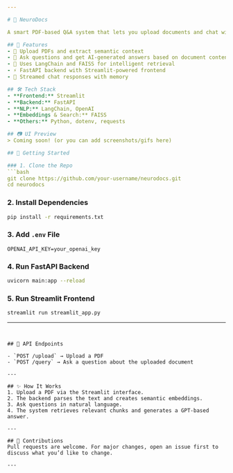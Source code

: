 ```yaml
---

# 🧠 NeuroDocs

A smart PDF-based Q&A system that lets you upload documents and chat with them. Powered by **LangChain**, **OpenAI**, **FAISS**, and a clean **Streamlit** frontend.

## 🚀 Features
- 📄 Upload PDFs and extract semantic context
- 💬 Ask questions and get AI-generated answers based on document content
- 🧠 Uses LangChain and FAISS for intelligent retrieval
- ⚡ FastAPI backend with Streamlit-powered frontend
- 🧵 Streamed chat responses with memory

## 🛠️ Tech Stack
- **Frontend:** Streamlit
- **Backend:** FastAPI
- **NLP:** LangChain, OpenAI
- **Embeddings & Search:** FAISS
- **Others:** Python, dotenv, requests

## 📷 UI Preview
> Coming soon! (or you can add screenshots/gifs here)

## 🔧 Getting Started

### 1. Clone the Repo
```bash
git clone https://github.com/your-username/neurodocs.git
cd neurodocs
```

### 2. Install Dependencies
```bash
pip install -r requirements.txt
```

### 3. Add `.env` File
```
OPENAI_API_KEY=your_openai_key
```

### 4. Run FastAPI Backend
```bash
uvicorn main:app --reload
```

### 5. Run Streamlit Frontend
```bash
streamlit run streamlit_app.py
```

---
```


## 📂 API Endpoints

- `POST /upload` → Upload a PDF
- `POST /query` → Ask a question about the uploaded document

---

## ✨ How It Works
1. Upload a PDF via the Streamlit interface.
2. The backend parses the text and creates semantic embeddings.
3. Ask questions in natural language.
4. The system retrieves relevant chunks and generates a GPT-based answer.

---

## 🤝 Contributions
Pull requests are welcome. For major changes, open an issue first to discuss what you’d like to change.

---
